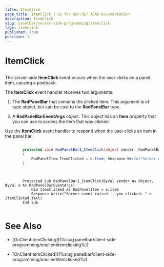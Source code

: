 ```yaml
---
title: ItemClick
page_title: ItemClick | UI for ASP.NET AJAX Documentation
description: ItemClick
slug: panelbar/server-side-programming/itemclick
tags: itemclick
published: True
position: 1
---
```


# ItemClick



## 

The server-side __ItemClick__ event occurs when the user clicks on a panel item, causing a postback.

The __ItemClick__ event handler receives two arguments:

1. The __RadPanelBar__ that contains the clicked item. This argument is of type object, but can be cast to the __RadPanelBar__ type.

1. A __RadPanelBarEventArgs__ object. This object has an __Item__ property that you can use to access the item that was clicked.

Use the __ItemClick__ event handler to respond when the user clicks an item in the panel bar.



````C#
	
	    protected void RadPanelBar1_ItemClick(object sender, RadPanelBarEventArgs e) 
	    { 
	        RadPanelItem ItemClicked = e.Item; Response.Write("Server event raised -- you clicked: " + ItemClicked.Text); 
	    }
	
````
````VB.NET
	
	    Protected Sub RadPanelBar1_ItemClick(ByVal sender As Object, ByVal e As RadPanelBarEventArgs)
	        Dim ItemClicked As RadPanelItem = e.Item
	        Response.Write("Server event raised -- you clicked: " + ItemClicked.Text)
	    End Sub
	
````


# See Also

 * [OnClientItemClicking]({%slug panelbar/client-side-programming/onclientitemclicking%})

 * [OnClientItemClicked]({%slug panelbar/client-side-programming/onclientitemclicked%})
